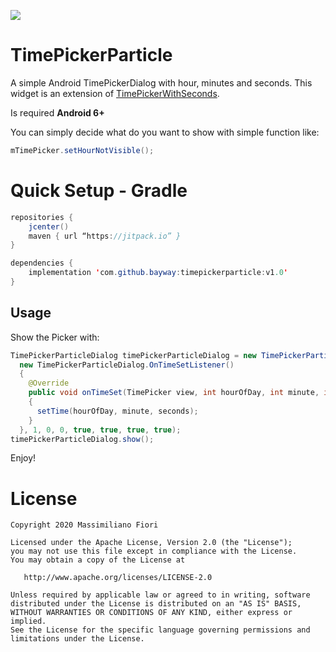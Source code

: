 [![](https://jitpack.io/v/bayway/timepickerparticle.svg)](https://jitpack.io/#bayway/timepickerparticle)

# TimePickerParticle

A simple Android TimePickerDialog with hour, minutes and seconds. This widget is an extension of [TimePickerWithSeconds][1].

Is required **Android 6+**

You can simply decide what do you want to show with simple function like:

``` java
mTimePicker.setHourNotVisible();
```


Quick Setup - Gradle
========

``` java
repositories { 
    jcenter()
    maven { url “https://jitpack.io” }
}

dependencies {
    implementation 'com.github.bayway:timepickerparticle:v1.0'
}
```


Usage
--------

Show the Picker with:
   
``` java
TimePickerParticleDialog timePickerParticleDialog = new TimePickerParticleDialog(MainActivity.this, 
  new TimePickerParticleDialog.OnTimeSetListener()
  {
    @Override
    public void onTimeSet(TimePicker view, int hourOfDay, int minute, int seconds)
    {
      setTime(hourOfDay, minute, seconds);
    }
  }, 1, 0, 0, true, true, true, true);
timePickerParticleDialog.show();
```

Enjoy!


License
=======

    Copyright 2020 Massimiliano Fiori

    Licensed under the Apache License, Version 2.0 (the "License");
    you may not use this file except in compliance with the License.
    You may obtain a copy of the License at

       http://www.apache.org/licenses/LICENSE-2.0

    Unless required by applicable law or agreed to in writing, software
    distributed under the License is distributed on an "AS IS" BASIS,
    WITHOUT WARRANTIES OR CONDITIONS OF ANY KIND, either express or implied.
    See the License for the specific language governing permissions and
    limitations under the License.


 [1]: https://github.com/IvanKovac/TimePickerWithSeconds
 [2]: https://search.maven.org/remote_content?g=com.squareup.retrofit2&a=retrofit&v=LATEST
 [snap]: https://oss.sonatype.org/content/repositories/snapshots/
 [proguard file]: https://github.com/square/retrofit/blob/master/retrofit/src/main/resources/META-INF/proguard/retrofit2.pro
 [okhttp proguard]: https://square.github.io/okhttp/#r8-proguard
 [okio proguard]: https://square.github.io/okio/#r8-proguard
